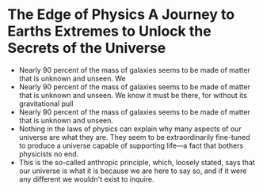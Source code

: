 # The Edge of Physics A Journey to Earths Extremes to Unlock the Secrets of the Universe
- Nearly 90 percent of the mass of galaxies seems to be made of matter that is unknown and unseen. We
- Nearly 90 percent of the mass of galaxies seems to be made of matter that is unknown and unseen. We know it must be there, for without its gravitational pull
- Nearly 90 percent of the mass of galaxies seems to be made of matter that is unknown and unseen.
- Nothing in the laws of physics can explain why many aspects of our universe are what they are. They seem to be extraordinarily fine-tuned to produce a universe capable of supporting life—a fact that bothers physicists no end.
- This is the so-called anthropic principle, which, loosely stated, says that our universe is what it is because we are here to say so, and if it were any different we wouldn't exist to inquire.
